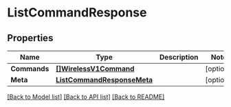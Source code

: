 # ListCommandResponse

## Properties

Name | Type | Description | Notes
------------ | ------------- | ------------- | -------------
**Commands** | [**[]WirelessV1Command**](WirelessV1Command.md) |  |[optional] 
**Meta** | [**ListCommandResponseMeta**](ListCommandResponseMeta.md) |  |[optional] 

[[Back to Model list]](../README.md#documentation-for-models) [[Back to API list]](../README.md#documentation-for-api-endpoints) [[Back to README]](../README.md)



